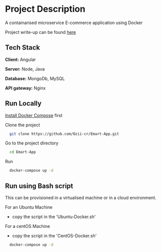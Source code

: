 
# Project Description

A containarised microservice E-commerce application using Docker

Project write-up can be found [here](https://medium.com/@coker1229/containerizing-a-micro-service-application-f2dcda7ebf24
) 

## Tech Stack

**Client:** Angular

**Server:** Node, Java

**Database:** MongoDb, MySQL

**API gateway:** Nginx


## Run Locally

[Install Docker Compose](https://docs.docker.com/compose/install/) first 

Clone the project

```bash
  git clone https://github.com/Ozii-cr/Emart-App.git
```

Go to the project directory

```bash
  cd Emart-App
```

Run

```bash
  docker-compose up -d 
```

## Run using Bash script
This can be provisioned in a virtualised machine or in a cloud environment.

For an Ubuntu Machine
- copy the script in the 'Ubuntu-Docker.sh' 

For a centOS Machine
- copy the script in the 'CentOS-Docker.sh' 






```bash
  docker-compose up -d 
```
